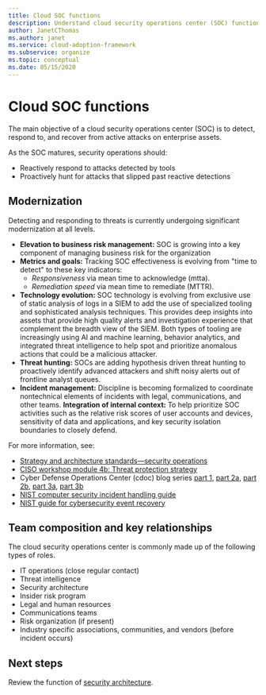 ```yaml
---
title: Cloud SOC functions
description: Understand cloud security operations center (SOC) functions.
author: JanetCThomas
ms.author: janet
ms.service: cloud-adoption-framework
ms.subservice: organize
ms.topic: conceptual
ms.date: 05/15/2020
---
```


<!-- docutune:casing CDOC "Cyber Defense Operations Center" -->
<!-- cSpell:ignore CISO MTTA MTTR SIEM NIST SOCs CDOC -->

# Cloud SOC functions

The main objective of a cloud security operations center (SOC) is to detect, respond to, and recover from active attacks on enterprise assets.

As the SOC matures, security operations should:

- Reactively respond to attacks detected by tools
- Proactively hunt for attacks that slipped past reactive detections

## Modernization

Detecting and responding to threats is currently undergoing significant modernization at all levels.

- **Elevation to business risk management:** SOC is growing into a key component of managing business risk for the organization
- **Metrics and goals:** Tracking SOC effectiveness is evolving from "time to detect" to these key indicators:
  - _Responsiveness_ via mean time to acknowledge (mtta).
  - _Remediation speed_ via mean time to remediate (MTTR).
- **Technology evolution:** SOC technology is evolving from exclusive use of static analysis of logs in a SIEM to add the use of specialized tooling and sophisticated analysis techniques. This provides deep insights into assets that provide high quality alerts and investigation experience that complement the breadth view of the SIEM. Both types of tooling are increasingly using AI and machine learning, behavior analytics, and integrated threat intelligence to help spot and prioritize anomalous actions that could be a malicious attacker.
- **Threat hunting:** SOCs are adding hypothesis driven threat hunting to proactively identify advanced attackers and shift noisy alerts out of frontline analyst queues.
- **Incident management:** Discipline is becoming formalized to coordinate nontechnical elements of incidents with legal, communications, and other teams.
**Integration of internal context:** To help prioritize SOC activities such as the relative risk scores of user accounts and devices, sensitivity of data and applications, and key security isolation boundaries to closely defend.

 For more information, see:

- [Strategy and architecture standards&mdash;security operations](/security/compass/security-operations-videos-and-decks)
- [CISO workshop module 4b: Threat protection strategy](/security/ciso-workshop/ciso-workshop-module-4b)
- Cyber Defense Operations Center (cdoc) blog series [part 1](https://www.microsoft.com/security/blog/2019/02/21/lessons-learned-from-the-microsoft-soc-part-1-organization), [part 2a](https://www.microsoft.com/security/blog/2019/04/23/lessons-learned-microsoft-soc-part-2-organizing-people), [part 2b](https://www.microsoft.com/security/blog/2019/06/06/lessons-learned-from-the-microsoft-soc-part-2b-career-paths-and-readiness), [part 3a](https://www.microsoft.com/security/blog/2019/10/07/ciso-series-lessons-learned-from-the-microsoft-soc-part-3a-choosing-soc-tools), [part 3b](https://www.microsoft.com/security/blog/2019/12/23/ciso-series-lessons-learned-from-the-microsoft-soc-part-3b-a-day-in-the-life)
- [NIST computer security incident handling guide](https://nvlpubs.nist.gov/nistpubs/SpecialPublications/NIST.SP.800-61r2.pdf)
- [NIST guide for cybersecurity event recovery](https://nvlpubs.nist.gov/nistpubs/SpecialPublications/NIST.SP.800-184.pdf)

## Team composition and key relationships

The cloud security operations center is commonly made up of the following types of roles.

- IT operations (close regular contact)
- Threat intelligence
- Security architecture
- Insider risk program
- Legal and human resources
- Communications teams
- Risk organization (if present)
- Industry specific associations, communities, and vendors (before incident occurs)

## Next steps

Review the function of [security architecture](./cloud-security-architecture.md).
